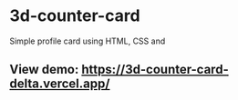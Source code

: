 # 3d-counter-card
 Simple profile card using HTML, CSS and 

## View demo: https://3d-counter-card-delta.vercel.app/
